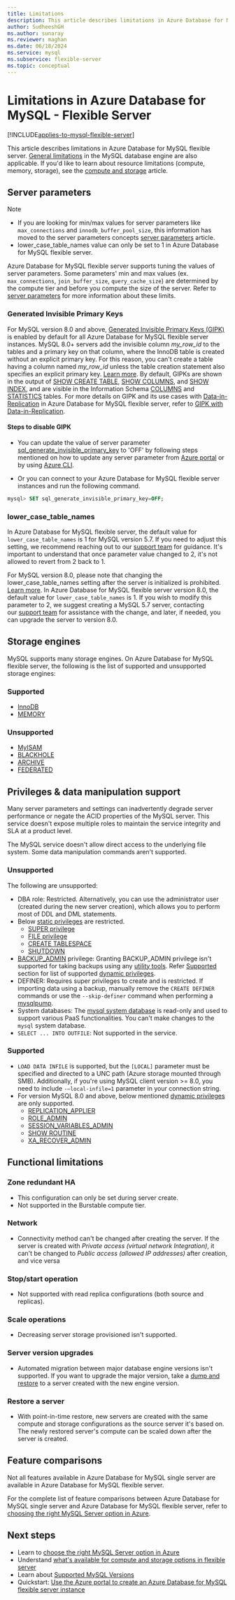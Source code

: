 ```yaml
---
title: Limitations
description: This article describes limitations in Azure Database for MySQL - Flexible Server, such as number of connection and storage engine options.
author: SudheeshGH
ms.author: sunaray
ms.reviewer: maghan
ms.date: 06/18/2024
ms.service: mysql
ms.subservice: flexible-server
ms.topic: conceptual
---
```


# Limitations in Azure Database for MySQL - Flexible Server

[!INCLUDE[applies-to-mysql-flexible-server](../includes/applies-to-mysql-flexible-server.md)]

This article describes limitations in Azure Database for MySQL flexible server. [General limitations](https://dev.mysql.com/doc/mysql-reslimits-excerpt/5.7/en/limits.html) in the MySQL database engine are also applicable. If you'd like to learn about resource limitations (compute, memory, storage), see the [compute and storage](concepts-service-tiers-storage.md) article.

## Server parameters

> [!NOTE]  
> * If you are looking for min/max values for server parameters like `max_connections` and `innodb_buffer_pool_size`, this information has moved to the server parameters concepts [server parameters](./concepts-server-parameters.md) article.
> * lower_case_table_names value can only be set to 1 in Azure Database for MySQL flexible server.

Azure Database for MySQL flexible server supports tuning the values of server parameters. Some parameters' min and max values (ex. `max_connections`, `join_buffer_size`, `query_cache_size`) are determined by the compute tier and before you compute the size of the server. Refer to [server parameters](./concepts-server-parameters.md) for more information about these limits.

### Generated Invisible Primary Keys
For MySQL version 8.0 and above, [Generated Invisible Primary Keys (GIPK)](https://dev.mysql.com/doc/refman/8.0/en/create-table-gipks.html) is enabled by default for all Azure Database for MySQL flexible server instances. MySQL 8.0+ servers add the invisible column *my_row_id* to the tables and a primary key on that column, where the InnoDB table is created without an explicit primary key. For this reason, you can't create a table having a column named *my_row_id* unless the table creation statement also specifies an explicit primary key. [Learn more](https://dev.mysql.com/doc/refman/8.0/en/create-table-gipks.html).
By default, GIPKs are shown in the output of [SHOW CREATE TABLE](https://dev.mysql.com/doc/refman/8.0/en/show-create-table.html), [SHOW COLUMNS](https://dev.mysql.com/doc/refman/8.0/en/show-columns.html), and [SHOW INDEX](https://dev.mysql.com/doc/refman/8.0/en/show-index.html), and are visible in the Information Schema [COLUMNS](https://dev.mysql.com/doc/refman/8.0/en/information-schema-columns-table.html) and [STATISTICS](https://dev.mysql.com/doc/refman/8.0/en/information-schema-statistics-table.html) tables.
For more details on GIPK and its use cases with [Data-in-Replication](./concepts-data-in-replication.md) in Azure Database for MySQL flexible server, refer to [GIPK with Data-in-Replication](./concepts-data-in-replication.md#generated-invisible-primary-key). 

#### Steps to disable GIPK

- You can update the value of server parameter [sql_generate_invisible_primary_key](https://dev.mysql.com/doc/refman/8.0/en/server-system-variables.html#sysvar_sql_generate_invisible_primary_key) to 'OFF' by following steps mentioned on how to update any server parameter from [Azure portal](./how-to-configure-server-parameters-portal.md#configure-server-parameters) or by using [Azure CLI](./how-to-configure-server-parameters-cli.md#modify-a-server-parameter-value). 

- Or you can connect to your Azure Database for MySQL flexible server instances and run the following command.

```sql
mysql> SET sql_generate_invisible_primary_key=OFF;
```

### lower_case_table_names

In Azure Database for MySQL flexible server, the default value for `lower_case_table_names` is 1 for MySQL version 5.7. If you need to adjust this setting, we recommend reaching out to our [support team](https://azure.microsoft.com/support/create-ticket/) for guidance. It's important to understand that once parameter value changed to 2, it's not allowed to revert from 2 back to 1.

For MySQL version 8.0, please note that changing the lower_case_table_names setting after the server is initialized is prohibited. [Learn more](https://dev.mysql.com/doc/refman/8.0/en/identifier-case-sensitivity.html). In Azure Database for MySQL flexible server version 8.0, the default value for `lower_case_table_names` is 1. If you wish to modify this parameter to 2, we suggest creating a MySQL 5.7 server, contacting our [support team](https://azure.microsoft.com/support/create-ticket/) for assistance with the change, and later, if needed, you can upgrade the server to version 8.0.

## Storage engines

MySQL supports many storage engines. On Azure Database for MySQL flexible server, the following is the list of supported and unsupported storage engines:

### Supported

- [InnoDB](https://dev.mysql.com/doc/refman/5.7/en/innodb-introduction.html)
- [MEMORY](https://dev.mysql.com/doc/refman/5.7/en/memory-storage-engine.html)

### Unsupported

- [MyISAM](https://dev.mysql.com/doc/refman/5.7/en/myisam-storage-engine.html)
- [BLACKHOLE](https://dev.mysql.com/doc/refman/5.7/en/blackhole-storage-engine.html)
- [ARCHIVE](https://dev.mysql.com/doc/refman/5.7/en/archive-storage-engine.html)
- [FEDERATED](https://dev.mysql.com/doc/refman/5.7/en/federated-storage-engine.html)

## Privileges & data manipulation support

Many server parameters and settings can inadvertently degrade server performance or negate the ACID properties of the MySQL server. This service doesn't expose multiple roles to maintain the service integrity and SLA at a product level.

The MySQL service doesn't allow direct access to the underlying file system. Some data manipulation commands aren't supported.

### Unsupported

The following are unsupported:
- DBA role: Restricted. Alternatively, you can use the administrator user (created during the new server creation), which allows you to perform most of DDL and DML statements.
- Below [static privileges](https://dev.mysql.com/doc/refman/8.0/en/privileges-provided.html#privileges-provided-static) are restricted.
    - [SUPER privilege](https://dev.mysql.com/doc/refman/8.0/en/privileges-provided.html#priv_super)
    - [FILE privilege](https://dev.mysql.com/doc/refman/8.0/en/privileges-provided.html#priv_file)
    - [CREATE TABLESPACE](https://dev.mysql.com/doc/refman/8.0/en/privileges-provided.html#priv_create-tablespace)
    - [SHUTDOWN](https://dev.mysql.com/doc/refman/8.0/en/privileges-provided.html#priv_shutdown)
- [BACKUP_ADMIN](https://dev.mysql.com/doc/refman/8.0/en/privileges-provided.html#priv_backup-admin) privilege: Granting BACKUP_ADMIN privilege isn't supported for taking backups using any [utility tools](../migrate/how-to-decide-on-right-migration-tools.md). Refer [Supported](././concepts-limitations.md#supported-1) section for list of supported [dynamic privileges](https://dev.mysql.com/doc/refman/8.0/en/privileges-provided.html#privileges-provided-dynamic).
- DEFINER: Requires super privileges to create and is restricted. If importing data using a backup, manually remove the `CREATE DEFINER` commands or use the `--skip-definer` command when performing a [mysqlpump](https://dev.mysql.com/doc/refman/5.7/en/mysqlpump.html).
- System databases: The [mysql system database](https://dev.mysql.com/doc/refman/5.7/en/system-schema.html) is read-only and used to support various PaaS functionalities. You can't make changes to the `mysql` system database.
- `SELECT ... INTO OUTFILE`: Not supported in the service.

### Supported

- `LOAD DATA INFILE` is supported, but the `[LOCAL]` parameter must be specified and directed to a UNC path (Azure storage mounted through SMB). Additionally, if you're using MySQL client version >= 8.0, you need to include `-–local-infile=1` parameter in your connection string.
- For version MySQL 8.0  and above, below mentioned [dynamic privileges](https://dev.mysql.com/doc/refman/8.0/en/privileges-provided.html#privileges-provided-dynamic) are only supported.
    - [REPLICATION_APPLIER](https://dev.mysql.com/doc/refman/8.0/en/privileges-provided.html#priv_replication-applier)
    - [ROLE_ADMIN](https://dev.mysql.com/doc/refman/8.0/en/privileges-provided.html#priv_role-admin)
    - [SESSION_VARIABLES_ADMIN](https://dev.mysql.com/doc/refman/8.0/en/privileges-provided.html#priv_session-variables-admin)
    - [SHOW ROUTINE](https://dev.mysql.com/doc/refman/8.0/en/privileges-provided.html#priv_show-routine) 
    - [XA_RECOVER_ADMIN](https://dev.mysql.com/doc/refman/8.0/en/privileges-provided.html#priv_xa-recover-admin)

## Functional limitations

### Zone redundant HA

- This configuration can only be set during server create.
- Not supported in the Burstable compute tier.

### Network

- Connectivity method can't be changed after creating the server. If the server is created with *Private access (virtual network Integration)*, it can't be changed to *Public access (allowed IP addresses)* after creation, and vice versa

### Stop/start operation

- Not supported with read replica configurations (both source and replicas).

### Scale operations

- Decreasing server storage provisioned isn't supported.

### Server version upgrades

- Automated migration between major database engine versions isn't supported. If you want to upgrade the major version, take a [dump and restore](../concepts-migrate-dump-restore.md) to a server created with the new engine version.

### Restore a server

- With point-in-time restore, new servers are created with the same compute and storage configurations as the source server it's based on. The newly restored server's compute can be scaled down after the server is created.

## Feature comparisons

Not all features available in Azure Database for MySQL single server are available in Azure Database for MySQL flexible server.

For the complete list of feature comparisons between Azure Database for MySQL single server and Azure Database for MySQL flexible server, refer to [choosing the right MySQL Server option in Azure](../select-right-deployment-type.md#compare-the-mysql-deployment-options-in-azure).

## Next steps

- Learn to [choose the right MySQL Server option in Azure](../select-right-deployment-type.md)
- Understand [what's available for compute and storage options in flexible server](concepts-service-tiers-storage.md)
- Learn about [Supported MySQL Versions](concepts-supported-versions.md)
- Quickstart: [Use the Azure portal to create an Azure Database for MySQL flexible server instance](quickstart-create-server-portal.md)

